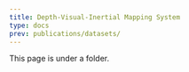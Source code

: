 ```yaml
---
title: Depth-Visual-Inertial Mapping System
type: docs
prev: publications/datasets/
---
```


This page is under a folder.
